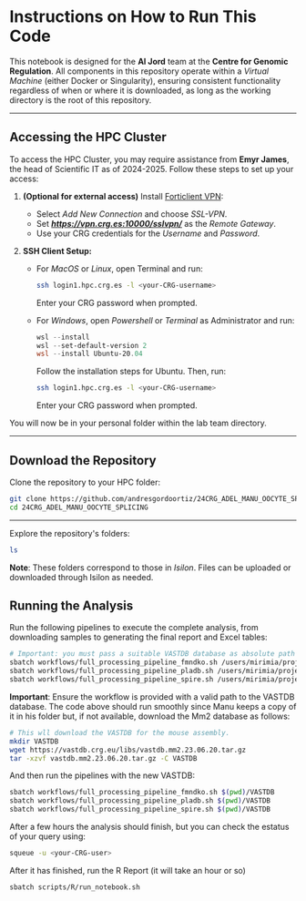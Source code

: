 # Instructions on How to Run This Code

This notebook is designed for the **Al Jord** team at the **Centre for Genomic Regulation**. All components in this repository operate within a *Virtual Machine* (either Docker or Singularity), ensuring consistent functionality regardless of when or where it is downloaded, as long as the working directory is the root of this repository.

---

## Accessing the HPC Cluster

To access the HPC Cluster, you may require assistance from **Emyr James**, the head of Scientific IT as of 2024-2025. Follow these steps to set up your access:

1. **(Optional for external access)** Install [Forticlient VPN](https://www.fortinet.com/lat/support/product-downloads):
   - Select *Add New Connection* and choose *SSL-VPN*.
   - Set ***https://vpn.crg.es:10000/sslvpn/*** as the *Remote Gateway*.
   - Use your CRG credentials for the *Username* and *Password*.

2. **SSH Client Setup:**
   - For *MacOS* or *Linux*, open Terminal and run:
     ```bash
     ssh login1.hpc.crg.es -l <your-CRG-username>
     ```
     Enter your CRG password when prompted.

   - For *Windows*, open *Powershell* or *Terminal* as Administrator and run:
     ```powershell
     wsl --install
     wsl --set-default-version 2
     wsl --install Ubuntu-20.04
     ```
     Follow the installation steps for Ubuntu. Then, run:
     ```bash
     ssh login1.hpc.crg.es -l <your-CRG-username>
     ```
     Enter your CRG password when prompted.

You will now be in your personal folder within the lab team directory.

---

## Download the Repository

Clone the repository to your HPC folder:
```bash
git clone https://github.com/andresgordoortiz/24CRG_ADEL_MANU_OOCYTE_SPLICING.git
cd 24CRG_ADEL_MANU_OOCYTE_SPLICING
```

---

Explore the repository's folders:

```bash
ls
```

**Note**: These folders correspond to those in *Isilon*. Files can be uploaded or downloaded through Isilon as needed.

## Running the Analysis
Run the following pipelines to execute the complete analysis, from downloading samples to generating the final report and Excel tables:

```bash
# Important: you must pass a suitable VASTDB database as absolute path to run the pipelines
sbatch workflows/full_processing_pipeline_fmndko.sh /users/mirimia/projects/vast-tools/VASTDB
sbatch workflows/full_processing_pipeline_pladb.sh /users/mirimia/projects/vast-tools/VASTDB
sbatch workflows/full_processing_pipeline_spire.sh /users/mirimia/projects/vast-tools/VASTDB
```
**Important**: Ensure the workflow is provided with a valid path to the VASTDB database. The code above should run smoothly since Manu keeps a copy of it in his folder but, if not available, download the Mm2 database as follows:

```bash
# This wll download the VASTDB for the mouse assembly.
mkdir VASTDB
wget https://vastdb.crg.eu/libs/vastdb.mm2.23.06.20.tar.gz
tar -xzvf vastdb.mm2.23.06.20.tar.gz -C VASTDB
```
And then run the pipelines with the new VASTDB:

```bash
sbatch workflows/full_processing_pipeline_fmndko.sh $(pwd)/VASTDB
sbatch workflows/full_processing_pipeline_pladb.sh $(pwd)/VASTDB
sbatch workflows/full_processing_pipeline_spire.sh $(pwd)/VASTDB
```

After a few hours the analysis should finish, but you can check the estatus of your query using:

```bash
squeue -u <your-CRG-user>
```
After it has finished, run the R Report (it will take an hour or so)

```bash
sbatch scripts/R/run_notebook.sh
```

